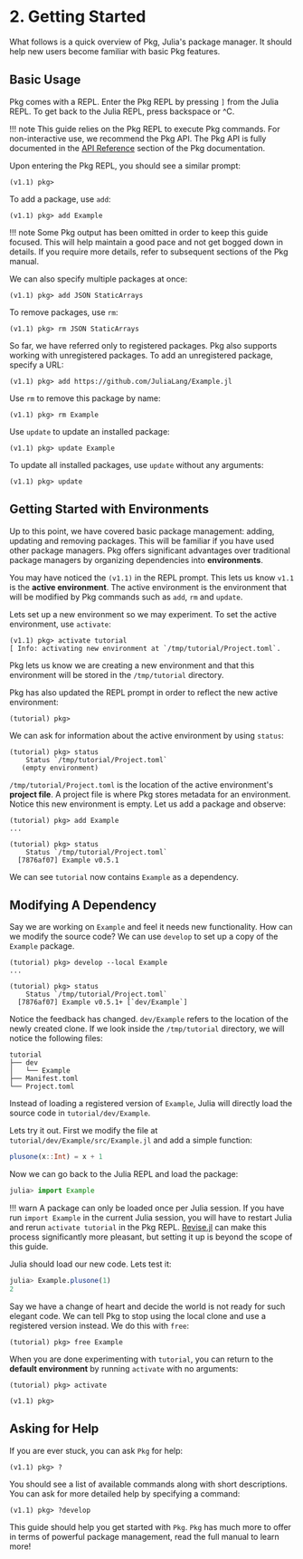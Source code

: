 # **2.** Getting Started

What follows is a quick overview of Pkg, Julia's package manager.
It should help new users become familiar with basic Pkg features.

## Basic Usage

Pkg comes with a REPL.
Enter the Pkg REPL by pressing `]` from the Julia REPL.
To get back to the Julia REPL, press backspace or ^C.

!!! note
    This guide relies on the Pkg REPL to execute Pkg commands.
    For non-interactive use, we recommend the Pkg API.
    The Pkg API is fully documented in the [API Reference](@ref) section of the Pkg documentation.

Upon entering the Pkg REPL, you should see a similar prompt:

```
(v1.1) pkg>
```

To add a package, use `add`:

```
(v1.1) pkg> add Example
```

!!! note
    Some Pkg output has been omitted in order to keep this guide focused.
    This will help maintain a good pace and not get bogged down in details.
    If you require more details, refer to subsequent sections of the Pkg manual.

We can also specify multiple packages at once:

```
(v1.1) pkg> add JSON StaticArrays
```

To remove packages, use `rm`:

```
(v1.1) pkg> rm JSON StaticArrays
```

So far, we have referred only to registered packages.
Pkg also supports working with unregistered packages.
To add an unregistered package, specify a URL:

```
(v1.1) pkg> add https://github.com/JuliaLang/Example.jl
```

Use `rm` to remove this package by name:

```
(v1.1) pkg> rm Example
```

Use `update` to update an installed package:

```
(v1.1) pkg> update Example
```

To update all installed packages, use `update` without any arguments:

```
(v1.1) pkg> update
```

## Getting Started with Environments

Up to this point, we have covered basic package management: adding, updating and removing packages.
This will be familiar if you have used other package managers.
Pkg offers significant advantages over traditional package managers
by organizing dependencies into **environments**.

You may have noticed the `(v1.1)` in the REPL prompt.
This lets us know `v1.1` is the **active environment**.
The active environment is the environment that will be modified by Pkg commands such as `add`, `rm` and `update`.

Lets set up a new environment so we may experiment.
To set the active environment, use `activate`:

```
(v1.1) pkg> activate tutorial
[ Info: activating new environment at `/tmp/tutorial/Project.toml`.
```

Pkg lets us know we are creating a new environment and that this environment
will be stored in the `/tmp/tutorial` directory.

Pkg has also updated the REPL prompt in order to reflect the new
active environment:

```
(tutorial) pkg>
```

We can ask for information about the active environment by using `status`:

```
(tutorial) pkg> status
    Status `/tmp/tutorial/Project.toml`
   (empty environment)
```

`/tmp/tutorial/Project.toml` is the location of the active environment's **project file**.
A project file is where Pkg stores metadata for an environment.
Notice this new environment is empty.
Let us add a package and observe:

```
(tutorial) pkg> add Example
...

(tutorial) pkg> status
    Status `/tmp/tutorial/Project.toml`
  [7876af07] Example v0.5.1
```

We can see `tutorial` now contains `Example` as a dependency.

## Modifying A Dependency

Say we are working on `Example` and feel it needs new functionality.
How can we modify the source code?
We can use `develop` to set up a copy of the `Example` package.

```
(tutorial) pkg> develop --local Example
...

(tutorial) pkg> status
    Status `/tmp/tutorial/Project.toml`
  [7876af07] Example v0.5.1+ [`dev/Example`]
```

Notice the feedback has changed.
`dev/Example` refers to the location of the newly created clone.
If we look inside the `/tmp/tutorial` directory, we will notice the following files:

```
tutorial
├── dev
│   └── Example
├── Manifest.toml
└── Project.toml
```

Instead of loading a registered version of `Example`,
Julia will directly load the source code in `tutorial/dev/Example`.

Lets try it out.
First we modify the file at `tutorial/dev/Example/src/Example.jl` and add a simple function:

```jl
plusone(x::Int) = x + 1
```

Now we can go back to the Julia REPL and load the package:

```jl
julia> import Example
```

!!! warn
    A package can only be loaded once per Julia session.
    If you have run `import Example` in the current Julia session, you will
    have to restart Julia and rerun `activate tutorial` in the Pkg REPL.
    [Revise.jl](https://github.com/timholy/Revise.jl/) can make this process
    significantly more pleasant, but setting it up is beyond the scope of this guide.
	
Julia should load our new code. Lets test it:

```jl
julia> Example.plusone(1)
2
```

Say we have a change of heart and decide the world is not ready for such elegant code.
We can tell Pkg to stop using the local clone and use a registered version instead.
We do this with `free`:

```
(tutorial) pkg> free Example
```

When you are done experimenting with `tutorial`, you can return to the **default
environment** by running `activate` with no arguments:

```
(tutorial) pkg> activate

(v1.1) pkg>
```

## Asking for Help

If you are ever stuck, you can ask `Pkg` for help:

```
(v1.1) pkg> ?
```

You should see a list of available commands along with short descriptions.
You can ask for more detailed help by specifying a command:

```
(v1.1) pkg> ?develop
```

This guide should help you get started with `Pkg`.
`Pkg` has much more to offer in terms of powerful package management,
read the full manual to learn more!
